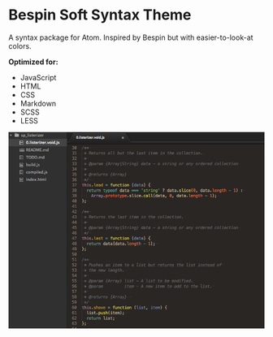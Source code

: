 # Bespin Soft Syntax Theme

A syntax package for Atom. Inspired by Bespin but with easier-to-look-at colors.

**Optimized for:**

- JavaScript
- HTML
- CSS
- Markdown
- SCSS
- LESS

![Bespin Soft Screenshot](https://raw.githubusercontent.com/jgnewman/bespin-soft-syntax/master/screenshot.jpg)
